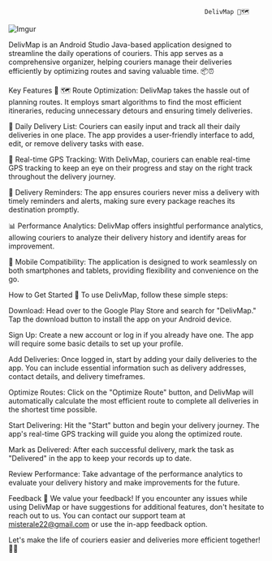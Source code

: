                                                           DelivMap 🚚🗺️

                                                        
 ![Imgur](https://i.imgur.com/hWL8oEJ.png)

DelivMap is an Android Studio Java-based application designed to streamline the daily operations of couriers. This app serves as a comprehensive organizer, helping couriers manage their deliveries efficiently by optimizing routes and saving valuable time. 📦⏰

Key Features 🔑
🗺️ Route Optimization: DelivMap takes the hassle out of planning routes. It employs smart algorithms to find the most efficient itineraries, reducing unnecessary detours and ensuring timely deliveries.

📝 Daily Delivery List: Couriers can easily input and track all their daily deliveries in one place. The app provides a user-friendly interface to add, edit, or remove delivery tasks with ease.

📍 Real-time GPS Tracking: With DelivMap, couriers can enable real-time GPS tracking to keep an eye on their progress and stay on the right track throughout the delivery journey.

🔔 Delivery Reminders: The app ensures couriers never miss a delivery with timely reminders and alerts, making sure every package reaches its destination promptly.

📊 Performance Analytics: DelivMap offers insightful performance analytics, allowing couriers to analyze their delivery history and identify areas for improvement.

📱 Mobile Compatibility: The application is designed to work seamlessly on both smartphones and tablets, providing flexibility and convenience on the go.

How to Get Started 🚀
To use DelivMap, follow these simple steps:

Download: Head over to the Google Play Store and search for "DelivMap." Tap the download button to install the app on your Android device.

Sign Up: Create a new account or log in if you already have one. The app will require some basic details to set up your profile.

Add Deliveries: Once logged in, start by adding your daily deliveries to the app. You can include essential information such as delivery addresses, contact details, and delivery timeframes.

Optimize Routes: Click on the "Optimize Route" button, and DelivMap will automatically calculate the most efficient route to complete all deliveries in the shortest time possible.

Start Delivering: Hit the "Start" button and begin your delivery journey. The app's real-time GPS tracking will guide you along the optimized route.

Mark as Delivered: After each successful delivery, mark the task as "Delivered" in the app to keep your records up to date.

Review Performance: Take advantage of the performance analytics to evaluate your delivery history and make improvements for the future.

Feedback 💬
We value your feedback! If you encounter any issues while using DelivMap or have suggestions for additional features, don't hesitate to reach out to us. You can contact our support team at misterale22@gmail.com or use the in-app feedback option.

Let's make the life of couriers easier and deliveries more efficient together! 🤝🚀
